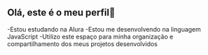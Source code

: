 ## Olá, este é o meu perfil💜

-Estou estudando na Alura
-Estou me desenvolvendo na linguagem JavaScript
-Utilizo este espaço para minha organização e compartilhamento dos meus projetos desenvolvidos
